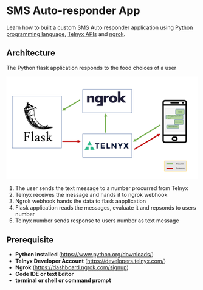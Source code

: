 # SMS Auto-responder App
 Learn how to built a custom SMS Auto responder application using [Python programming language](https://www.python.org/), [Telnyx APIs](https://telnyx.com) and [ngrok](https://ngrok.com/). 

 ## Architecture
 The Python flask application responds to the food choices of a user 

 <img src='./img/architecture.png' width="1000"/>
 
1. The user sends the text message to a number procurred from Telnyx
1. Telnyx receives the message and hands it to ngrok webhook
1. Ngrok webhook hands the data to flask aapplication
1. Flask application reads  the messages, evaluate it and repsonds to users number
1. Telnyx number sends response to users number as text message

## Prerequisite

 * **Python installed** (https://www.python.org/downloads/) 
 * **Telnyx Developer Account** (https://developers.telnyx.com/)
 * **Ngrok** (https://dashboard.ngrok.com/signup)
 * **Code IDE or text Editor**
 * **terminal or shell or command prompt**

